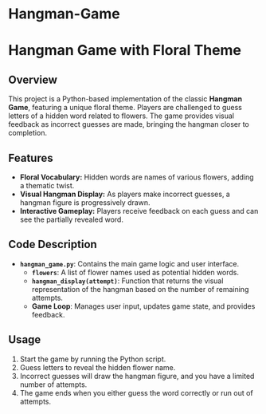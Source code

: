 # Hangman-Game

# Hangman Game with Floral Theme

## Overview

This project is a Python-based implementation of the classic **Hangman Game**, featuring a unique floral theme. Players are challenged to guess letters of a hidden word related to flowers. The game provides visual feedback as incorrect guesses are made, bringing the hangman closer to completion.

## Features

- **Floral Vocabulary:** Hidden words are names of various flowers, adding a thematic twist.
- **Visual Hangman Display:** As players make incorrect guesses, a hangman figure is progressively drawn.
- **Interactive Gameplay:** Players receive feedback on each guess and can see the partially revealed word.

## Code Description

- **`hangman_game.py`**: Contains the main game logic and user interface.
  - **`flowers`**: A list of flower names used as potential hidden words.
  - **`hangman_display(attempt)`**: Function that returns the visual representation of the hangman based on the number of remaining attempts.
  - **Game Loop**: Manages user input, updates game state, and provides feedback.

## Usage

1. Start the game by running the Python script.
2. Guess letters to reveal the hidden flower name.
3. Incorrect guesses will draw the hangman figure, and you have a limited number of attempts.
4. The game ends when you either guess the word correctly or run out of attempts.
